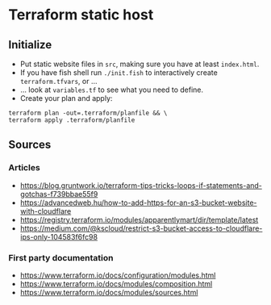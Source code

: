 # Terraform static host

## Initialize
- Put static website files in `src`, making sure you have at least `index.html`.
- If you have fish shell run `./init.fish` to interactively create `terraform.tfvars`, or ...
- ... look at `variables.tf` to see what you need to define.
- Create your plan and apply:
```
terraform plan -out=.terraform/planfile && \
terraform apply .terraform/planfile
```

## Sources
### Articles
- https://blog.gruntwork.io/terraform-tips-tricks-loops-if-statements-and-gotchas-f739bbae55f9
- https://advancedweb.hu/how-to-add-https-for-an-s3-bucket-website-with-cloudflare
- https://registry.terraform.io/modules/apparentlymart/dir/template/latest
- https://medium.com/@kscloud/restrict-s3-bucket-access-to-cloudflare-ips-only-104583f6fc98

### First party documentation
- https://www.terraform.io/docs/configuration/modules.html
- https://www.terraform.io/docs/modules/composition.html
- https://www.terraform.io/docs/modules/sources.html
